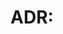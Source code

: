 # ADR: <title>
- Date: <YYYY-MM-DD>
- Status: proposed
- Context: <why>
- Decision: <what>
- Consequences: <tradeoffs>
